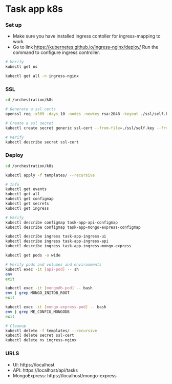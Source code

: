 # Task app k8s

### Set up

-   Make sure you have installed ingress contoller for ingress-mapping to work
-   Go to link https://kubernetes.github.io/ingress-nginx/deploy/ Run the command to configure ingress controller.

```sh
# Verify
kubectl get ns

kubectl get all -n ingress-nginx
```

### SSL

```sh
cd /orchestration/k8s

# Generate a ssl certs
openssl req -x509 -days 10 -nodes -newkey rsa:2048 -keyout ./ssl/self.key -out ./ssl/self.crt

# Create a ssl secret
kubectl create secret generic ssl-cert --from-file=./ssl/self.key --from-file=./ssl/self.crt

# Verify
kubectl describe secret ssl-cert
```

### Deploy

```sh
cd /orchestration/k8s

kubectl apply -f templates/ --recursive

# Info
kubectl get events
kubectl get all
kubectl get configmap
kubectl get secrets
kubectl get ingress

# Verify
kubectl describe configmap task-app-api-configmap
kubectl describe configmap task-app-mongo-express-configmap

kubectl describe ingress task-app-ingress-ui
kubectl describe ingress task-app-ingress-api
kubectl describe ingress task-app-ingress-mongo-express

kubectl get pods -o wide

# Verify pods and volumes and environments
kubectl exec -it [api-pod] -- sh
env
exit

kubectl exec -it [mongodb-pod] -- bash
env | grep MONGO_INITDB_ROOT
exit

kubectl exec -it [mongo-express-pod] -- bash
env | grep ME_CONFIG_MONGODB
exit

# Cleanup
kubectl delete -f templates/ --recursive
kubectl delete secret ssl-cert
kubectl delete ns ingress-nginx
```

### URLS

-   UI: https://localhost
-   API: https://localhost/api/tasks
-   MongoExpress: https://localhost/mongo-express
